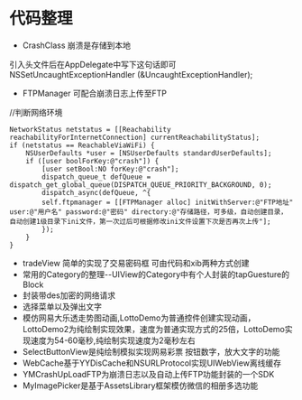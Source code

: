# 代码整理

- CrashClass 崩溃是存储到本地

引入头文件后在AppDelegate中写下这句话即可 NSSetUncaughtExceptionHandler (&UncaughtExceptionHandler);
- FTPManager 可配合崩溃日志上传至FTP

//判断网络环境
```
NetworkStatus netstatus = [[Reachability reachabilityForInternetConnection] currentReachabilityStatus];
if (netstatus == ReachableViaWiFi) {
    NSUserDefaults *user = [NSUserDefaults standardUserDefaults];     
    if ([user boolForKey:@"crash"]) {
        [user setBool:NO forKey:@"crash"];
        dispatch_queue_t defQueue = dispatch_get_global_queue(DISPATCH_QUEUE_PRIORITY_BACKGROUND, 0);
        dispatch_async(defQueue, ^{
        self.ftpmanager = [[FTPManager alloc] initWithServer:@"FTP地址" user:@"用户名" password:@"密码" directory:@"存储路径，可多级，自动创建目录，自动创建1级目录下ini文件，第一次过后可根据修改ini文件设置下次是否再次上传"];
        });
    }
}
```
- tradeView
简单的实现了交易密码框
可由代码和xib两种方式创建
- 常用的Category的整理--UIView的Category中有个人封装的tapGuesture的Block
- 封装带des加密的网络请求
- 选择菜单以及弹出文字
- 模仿网易大乐透走势图动画,LottoDemo为普通控件创建实现动画，LottoDemo2为纯绘制实现效果，速度为普通实现方式的25倍，LottoDemo实现速度为54-60毫秒,纯绘制实现速度为2毫秒左右
- SelectButtonView是纯绘制模拟实现网易彩票  按钮数字，放大文字的功能
- WebCache基于YYDisCache和NSURLProtocol实现UIWebView离线缓存
- YMCrashUpLoadFTP为崩溃日志以及自动上传FTP功能封装的一个SDK
- MyImagePicker是基于AssetsLibrary框架模仿微信的相册多选功能